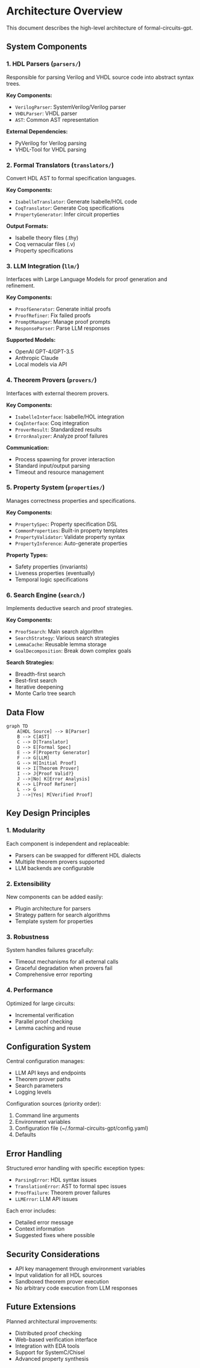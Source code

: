 # Architecture Overview

This document describes the high-level architecture of formal-circuits-gpt.

## System Components

### 1. HDL Parsers (`parsers/`)

Responsible for parsing Verilog and VHDL source code into abstract syntax trees.

**Key Components:**
- `VerilogParser`: SystemVerilog/Verilog parser
- `VHDLParser`: VHDL parser  
- `AST`: Common AST representation

**External Dependencies:**
- PyVerilog for Verilog parsing
- VHDL-Tool for VHDL parsing

### 2. Formal Translators (`translators/`)

Convert HDL AST to formal specification languages.

**Key Components:**
- `IsabelleTranslator`: Generate Isabelle/HOL code
- `CoqTranslator`: Generate Coq specifications
- `PropertyGenerator`: Infer circuit properties

**Output Formats:**
- Isabelle theory files (.thy)
- Coq vernacular files (.v)
- Property specifications

### 3. LLM Integration (`llm/`)

Interfaces with Large Language Models for proof generation and refinement.

**Key Components:**
- `ProofGenerator`: Generate initial proofs
- `ProofRefiner`: Fix failed proofs
- `PromptManager`: Manage proof prompts
- `ResponseParser`: Parse LLM responses

**Supported Models:**
- OpenAI GPT-4/GPT-3.5
- Anthropic Claude
- Local models via API

### 4. Theorem Provers (`provers/`)

Interfaces with external theorem provers.

**Key Components:**
- `IsabelleInterface`: Isabelle/HOL integration
- `CoqInterface`: Coq integration
- `ProverResult`: Standardized results
- `ErrorAnalyzer`: Analyze proof failures

**Communication:**
- Process spawning for prover interaction
- Standard input/output parsing
- Timeout and resource management

### 5. Property System (`properties/`)

Manages correctness properties and specifications.

**Key Components:**
- `PropertySpec`: Property specification DSL
- `CommonProperties`: Built-in property templates
- `PropertyValidator`: Validate property syntax
- `PropertyInference`: Auto-generate properties

**Property Types:**
- Safety properties (invariants)
- Liveness properties (eventually)
- Temporal logic specifications

### 6. Search Engine (`search/`)

Implements deductive search and proof strategies.

**Key Components:**
- `ProofSearch`: Main search algorithm
- `SearchStrategy`: Various search strategies
- `LemmaCache`: Reusable lemma storage
- `GoalDecomposition`: Break down complex goals

**Search Strategies:**
- Breadth-first search
- Best-first search  
- Iterative deepening
- Monte Carlo tree search

## Data Flow

```mermaid
graph TD
    A[HDL Source] --> B[Parser]
    B --> C[AST]
    C --> D[Translator]
    D --> E[Formal Spec]
    E --> F[Property Generator]
    F --> G[LLM]
    G --> H[Initial Proof]
    H --> I[Theorem Prover]
    I --> J{Proof Valid?}
    J -->|No| K[Error Analysis]
    K --> L[Proof Refiner]
    L --> G
    J -->|Yes| M[Verified Proof]
```

## Key Design Principles

### 1. Modularity
Each component is independent and replaceable:
- Parsers can be swapped for different HDL dialects
- Multiple theorem provers supported
- LLM backends are configurable

### 2. Extensibility
New components can be added easily:
- Plugin architecture for parsers
- Strategy pattern for search algorithms
- Template system for properties

### 3. Robustness  
System handles failures gracefully:
- Timeout mechanisms for all external calls
- Graceful degradation when provers fail
- Comprehensive error reporting

### 4. Performance
Optimized for large circuits:
- Incremental verification
- Parallel proof checking
- Lemma caching and reuse

## Configuration System

Central configuration manages:
- LLM API keys and endpoints
- Theorem prover paths
- Search parameters
- Logging levels

Configuration sources (priority order):
1. Command line arguments
2. Environment variables
3. Configuration file (~/.formal-circuits-gpt/config.yaml)
4. Defaults

## Error Handling

Structured error handling with specific exception types:
- `ParsingError`: HDL syntax issues
- `TranslationError`: AST to formal spec issues  
- `ProofFailure`: Theorem prover failures
- `LLMError`: LLM API issues

Each error includes:
- Detailed error message
- Context information
- Suggested fixes where possible

## Security Considerations

- API key management through environment variables
- Input validation for all HDL sources
- Sandboxed theorem prover execution
- No arbitrary code execution from LLM responses

## Future Extensions

Planned architectural improvements:
- Distributed proof checking
- Web-based verification interface
- Integration with EDA tools
- Support for SystemC/Chisel
- Advanced property synthesis